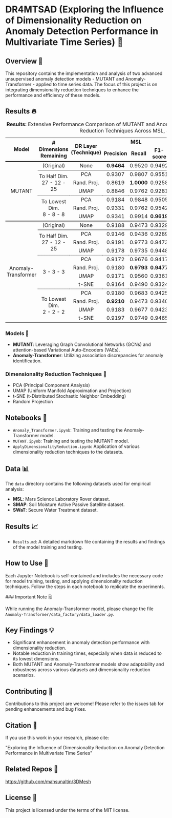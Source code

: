 # DR4MTSAD (Exploring the Influence of Dimensionality Reduction on Anomaly Detection Performance in Multivariate Time Series) 🚀

## Overview 👀
This repository contains the implementation and analysis of two advanced unsupervised anomaly detection models - MUTANT and Anomaly-Transformer - applied to time series data. The focus of this project is on integrating dimensionality reduction techniques to enhance the performance and efficiency of these models.


## Results 🔥

<table style="border-collapse: collapse; border: none; border-spacing: 0px;">
	<caption>
		<b>Results:</b> Extensive Performance Comparison of MUTANT and Anomaly-Transformer Models Under Various Dimensionality Reduction Techniques Across MSL, SMAP and SWaT Datasets
	</caption>
	<tr>
		<td rowspan="2" style="border-bottom: 2px double black; text-align: center; padding-right: 3pt; padding-left: 3pt;">
			<b>Model</b>
		</td>
		<td rowspan="2" style="border-bottom: 2px double black; text-align: center; padding-right: 3pt; padding-left: 3pt;">
			<b># Dimensions</b>
			<br>
			<b>Remaining</b>
		</td>
		<td rowspan="2" style="border-bottom: 2px double black; text-align: center; padding-right: 3pt; padding-left: 3pt;">
			<b>DR Layer</b>
			<br>
			<b>(Technique)</b>
		</td>
		<td colspan="3" style="border-bottom: 0px solid rgb(0, 0, 0); text-align: center; padding-right: 3pt; padding-left: 3pt;">
			<b>MSL</b>
		</td>
		<td colspan="3" style="border-bottom: 0px solid rgb(0, 0, 0); text-align: center; padding-right: 3pt; padding-left: 3pt;">
			<b>SMAP</b>
		</td>
		<td colspan="3" style="border-bottom: 0px solid rgb(0, 0, 0); text-align: center; padding-right: 3pt; padding-left: 3pt;">
			<b>SWaT</b>
		</td>
	</tr>
	<tr>
		<td style="border-bottom: 2px double black; text-align: center; padding-right: 3pt; padding-left: 3pt;">
			<b>Precision</b>
		</td>
		<td style="border-bottom: 2px double black; text-align: center; padding-right: 3pt; padding-left: 3pt;">
			<b>Recall</b>
		</td>
		<td style="border-bottom: 2px double black; text-align: center; padding-right: 3pt; padding-left: 3pt;">
			<b>F1-score</b>
		</td>
		<td style="border-bottom: 2px double black; text-align: center; padding-right: 3pt; padding-left: 3pt;">
			<b>Precision</b>
		</td>
		<td style="border-bottom: 2px double black; text-align: center; padding-right: 3pt; padding-left: 3pt;">
			<b>Recall</b>
		</td>
		<td style="border-bottom: 2px double black; text-align: center; padding-right: 3pt; padding-left: 3pt;">
			<b>F1-score</b>
		</td>
		<td style="border-bottom: 2px double black; text-align: center; padding-right: 3pt; padding-left: 3pt;">
			<b>Precision</b>
		</td>
		<td style="border-bottom: 2px double black; text-align: center; padding-right: 3pt; padding-left: 3pt;">
			<b>Recall</b>
		</td>
		<td style="border-bottom: 2px double black; text-align: center; padding-right: 3pt; padding-left: 3pt;">
			<b>F1-score</b>
		</td>
	</tr>
	<tr>
		<td rowspan="7" style="border-bottom: 2px double black; text-align: center; padding-right: 3pt; padding-left: 3pt;">
			MUTANT
		</td>
		<td style="border-bottom: 1px solid black; text-align: center; padding-right: 3pt; padding-left: 3pt;">
			(Original)
		</td>
		<td style="border-bottom: 1px solid black; text-align: center; padding-right: 3pt; padding-left: 3pt;">
			None
		</td>
		<td style="border-bottom: 1px solid black; text-align: center; padding-right: 3pt; padding-left: 3pt;">
			<b>0.9464</b>
		</td>
		<td style="border-bottom: 1px solid black; text-align: center; padding-right: 3pt; padding-left: 3pt;">
			0.9520
		</td>
		<td style="border-bottom: 1px solid black; text-align: center; padding-right: 3pt; padding-left: 3pt;">
			0.9492
		</td>
		<td style="border-bottom: 1px solid black; text-align: center; padding-right: 3pt; padding-left: 3pt;">
			0.9658
		</td>
		<td style="border-bottom: 1px solid black; text-align: center; padding-right: 3pt; padding-left: 3pt;">
			0.9787
		</td>
		<td style="border-bottom: 1px solid black; text-align: center; padding-right: 3pt; padding-left: 3pt;">
			0.9722
		</td>
		<td style="border-bottom: 1px solid black; text-align: center; padding-right: 3pt; padding-left: 3pt;">
			0.9805
		</td>
		<td style="border-bottom: 1px solid black; text-align: center; padding-right: 3pt; padding-left: 3pt;">
			0.9881
		</td>
		<td style="border-bottom: 1px solid black; text-align: center; padding-right: 3pt; padding-left: 3pt;">
			0.9842
		</td>
	</tr>
	<tr>
		<td rowspan="3" style="border-bottom: 1px dotted black; text-align: center; padding-right: 3pt; padding-left: 3pt;">
			To Half Dim.
			<br>
			27 - 12 - 25
		</td>
		<td style="text-align: center; padding-right: 3pt; padding-left: 3pt;">
			PCA
		</td>
		<td style="text-align: center; padding-right: 3pt; padding-left: 3pt;">
			0.9307
		</td>
		<td style="text-align: center; padding-right: 3pt; padding-left: 3pt;">
			0.9807
		</td>
		<td style="text-align: center; padding-right: 3pt; padding-left: 3pt;">
			0.9551
		</td>
		<td style="text-align: center; padding-right: 3pt; padding-left: 3pt;">
			0.9725
		</td>
		<td style="text-align: center; padding-right: 3pt; padding-left: 3pt;">
			0.9630
		</td>
		<td style="text-align: center; padding-right: 3pt; padding-left: 3pt;">
			0.9678
		</td>
		<td style="text-align: center; padding-right: 3pt; padding-left: 3pt;">
			0.9729
		</td>
		<td style="text-align: center; padding-right: 3pt; padding-left: 3pt;">
			<b>1.0000</b>
		</td>
		<td style="text-align: center; padding-right: 3pt; padding-left: 3pt;">
			<b>0.9863</b>
		</td>
	</tr>
	<tr>
		<td style="text-align: center; padding-right: 3pt; padding-left: 3pt;">
			Rand. Proj.
		</td>
		<td style="text-align: center; padding-right: 3pt; padding-left: 3pt;">
			0.8619
		</td>
		<td style="text-align: center; padding-right: 3pt; padding-left: 3pt;">
			<b>1.0000</b>
		</td>
		<td style="text-align: center; padding-right: 3pt; padding-left: 3pt;">
			0.9258
		</td>
		<td style="text-align: center; padding-right: 3pt; padding-left: 3pt;">
			0.9703
		</td>
		<td style="text-align: center; padding-right: 3pt; padding-left: 3pt;">
			0.9782
		</td>
		<td style="text-align: center; padding-right: 3pt; padding-left: 3pt;">
			0.9742
		</td>
		<td style="text-align: center; padding-right: 3pt; padding-left: 3pt;">
			0.9782
		</td>
		<td style="text-align: center; padding-right: 3pt; padding-left: 3pt;">
			0.9882
		</td>
		<td style="text-align: center; padding-right: 3pt; padding-left: 3pt;">
			0.9832
		</td>
	</tr>
	<tr>
		<td style="border-bottom: 1px dotted black; text-align: center; padding-right: 3pt; padding-left: 3pt;">
			UMAP
		</td>
		<td style="border-bottom: 1px dotted black; text-align: center; padding-right: 3pt; padding-left: 3pt;">
			0.8846
		</td>
		<td style="border-bottom: 1px dotted black; text-align: center; padding-right: 3pt; padding-left: 3pt;">
			0.9762
		</td>
		<td style="border-bottom: 1px dotted black; text-align: center; padding-right: 3pt; padding-left: 3pt;">
			0.9281
		</td>
		<td style="border-bottom: 1px dotted black; text-align: center; padding-right: 3pt; padding-left: 3pt;">
			0.9836
		</td>
		<td style="border-bottom: 1px dotted black; text-align: center; padding-right: 3pt; padding-left: 3pt;">
			0.9453
		</td>
		<td style="border-bottom: 1px dotted black; text-align: center; padding-right: 3pt; padding-left: 3pt;">
			0.9640
		</td>
		<td style="border-bottom: 1px dotted black; text-align: center; padding-right: 3pt; padding-left: 3pt;">
			0.9491
		</td>
		<td style="border-bottom: 1px dotted black; text-align: center; padding-right: 3pt; padding-left: 3pt;">
			0.9838
		</td>
		<td style="border-bottom: 1px dotted black; text-align: center; padding-right: 3pt; padding-left: 3pt;">
			0.9661
		</td>
	</tr>
	<tr>
		<td rowspan="3" style="border-bottom: 2px double black; text-align: center; padding-right: 3pt; padding-left: 3pt;">
			To Lowest Dim.
			<br>
			8 - 8 - 8
		</td>
		<td style="text-align: center; padding-right: 3pt; padding-left: 3pt;">
			PCA
		</td>
		<td style="text-align: center; padding-right: 3pt; padding-left: 3pt;">
			0.9184
		</td>
		<td style="text-align: center; padding-right: 3pt; padding-left: 3pt;">
			0.9848
		</td>
		<td style="text-align: center; padding-right: 3pt; padding-left: 3pt;">
			0.9505
		</td>
		<td style="text-align: center; padding-right: 3pt; padding-left: 3pt;">
			0.9882
		</td>
		<td style="text-align: center; padding-right: 3pt; padding-left: 3pt;">
			0.9659
		</td>
		<td style="text-align: center; padding-right: 3pt; padding-left: 3pt;">
			<b>0.9769</b>
		</td>
		<td style="text-align: center; padding-right: 3pt; padding-left: 3pt;">
			0.9632
		</td>
		<td style="text-align: center; padding-right: 3pt; padding-left: 3pt;">
			0.9866
		</td>
		<td style="text-align: center; padding-right: 3pt; padding-left: 3pt;">
			0.9748
		</td>
	</tr>
	<tr>
		<td style="text-align: center; padding-right: 3pt; padding-left: 3pt;">
			Rand. Proj.
		</td>
		<td style="text-align: center; padding-right: 3pt; padding-left: 3pt;">
			0.9331
		</td>
		<td style="text-align: center; padding-right: 3pt; padding-left: 3pt;">
			0.9762
		</td>
		<td style="text-align: center; padding-right: 3pt; padding-left: 3pt;">
			0.9542
		</td>
		<td style="text-align: center; padding-right: 3pt; padding-left: 3pt;">
			0.9550
		</td>
		<td style="text-align: center; padding-right: 3pt; padding-left: 3pt;">
			<b>0.9866</b>
		</td>
		<td style="text-align: center; padding-right: 3pt; padding-left: 3pt;">
			0.9706
		</td>
		<td style="text-align: center; padding-right: 3pt; padding-left: 3pt;">
			0.9728
		</td>
		<td style="text-align: center; padding-right: 3pt; padding-left: 3pt;">
			0.9856
		</td>
		<td style="text-align: center; padding-right: 3pt; padding-left: 3pt;">
			0.9792
		</td>
	</tr>
	<tr>
		<td style="border-bottom: 2px double black; text-align: center; padding-right: 3pt; padding-left: 3pt;">
			UMAP
		</td>
		<td style="border-bottom: 2px double black; text-align: center; padding-right: 3pt; padding-left: 3pt;">
			0.9341
		</td>
		<td style="border-bottom: 2px double black; text-align: center; padding-right: 3pt; padding-left: 3pt;">
			0.9914
		</td>
		<td style="border-bottom: 2px double black; text-align: center; padding-right: 3pt; padding-left: 3pt;">
			<b>0.9619</b>
		</td>
		<td style="border-bottom: 2px double black; text-align: center; padding-right: 3pt; padding-left: 3pt;">
			<b>0.9913</b>
		</td>
		<td style="border-bottom: 2px double black; text-align: center; padding-right: 3pt; padding-left: 3pt;">
			0.9399
		</td>
		<td style="border-bottom: 2px double black; text-align: center; padding-right: 3pt; padding-left: 3pt;">
			0.9649
		</td>
		<td style="border-bottom: 2px double black; text-align: center; padding-right: 3pt; padding-left: 3pt;">
			<b>0.9833</b>
		</td>
		<td style="border-bottom: 2px double black; text-align: center; padding-right: 3pt; padding-left: 3pt;">
			0.9788
		</td>
		<td style="border-bottom: 2px double black; text-align: center; padding-right: 3pt; padding-left: 3pt;">
			0.9810
		</td>
	</tr>
	<tr>
		<td rowspan="12" style="text-align: center; padding-right: 3pt; padding-left: 3pt;">
			Anomaly-Transformer
		</td>
		<td style="border-bottom: 1px solid black; text-align: center; padding-right: 3pt; padding-left: 3pt;">
			(Original)
		</td>
		<td style="border-bottom: 1px solid black; text-align: center; padding-right: 3pt; padding-left: 3pt;">
			None
		</td>
		<td style="border-bottom: 1px solid black; text-align: center; padding-right: 3pt; padding-left: 3pt;">
			0.9188
		</td>
		<td style="border-bottom: 1px solid black; text-align: center; padding-right: 3pt; padding-left: 3pt;">
			0.9473
		</td>
		<td style="border-bottom: 1px solid black; text-align: center; padding-right: 3pt; padding-left: 3pt;">
			0.9329
		</td>
		<td style="border-bottom: 1px solid black; text-align: center; padding-right: 3pt; padding-left: 3pt;">
			0.9381
		</td>
		<td style="border-bottom: 1px solid black; text-align: center; padding-right: 3pt; padding-left: 3pt;">
			0.9939
		</td>
		<td style="border-bottom: 1px solid black; text-align: center; padding-right: 3pt; padding-left: 3pt;">
			0.9652
		</td>
		<td style="border-bottom: 1px solid black; text-align: center; padding-right: 3pt; padding-left: 3pt;">
			0.8844
		</td>
		<td style="border-bottom: 1px solid black; text-align: center; padding-right: 3pt; padding-left: 3pt;">
			<b>1.0000</b>
		</td>
		<td style="border-bottom: 1px solid black; text-align: center; padding-right: 3pt; padding-left: 3pt;">
			0.9386
		</td>
	</tr>
	<tr>
		<td rowspan="3" style="border-bottom: 1px dotted black; text-align: center; padding-right: 3pt; padding-left: 3pt;">
			To Half Dim.
			<br>
			27 - 12 - 25
		</td>
		<td style="text-align: center; padding-right: 3pt; padding-left: 3pt;">
			PCA
		</td>
		<td style="text-align: center; padding-right: 3pt; padding-left: 3pt;">
			0.9146
		</td>
		<td style="text-align: center; padding-right: 3pt; padding-left: 3pt;">
			0.9436
		</td>
		<td style="text-align: center; padding-right: 3pt; padding-left: 3pt;">
			0.9289
		</td>
		<td style="text-align: center; padding-right: 3pt; padding-left: 3pt;">
			0.9111
		</td>
		<td style="text-align: center; padding-right: 3pt; padding-left: 3pt;">
			0.9916
		</td>
		<td style="text-align: center; padding-right: 3pt; padding-left: 3pt;">
			0.9497
		</td>
		<td style="text-align: center; padding-right: 3pt; padding-left: 3pt;">
			0.9223
		</td>
		<td style="text-align: center; padding-right: 3pt; padding-left: 3pt;">
			<b>1.0000</b>
		</td>
		<td style="text-align: center; padding-right: 3pt; padding-left: 3pt;">
			0.9596
		</td>
	</tr>
	<tr>
		<td style="text-align: center; padding-right: 3pt; padding-left: 3pt;">
			Rand. Proj.
		</td>
		<td style="text-align: center; padding-right: 3pt; padding-left: 3pt;">
			0.9191
		</td>
		<td style="text-align: center; padding-right: 3pt; padding-left: 3pt;">
			0.9773
		</td>
		<td style="text-align: center; padding-right: 3pt; padding-left: 3pt;">
			0.9473
		</td>
		<td style="text-align: center; padding-right: 3pt; padding-left: 3pt;">
			0.9160
		</td>
		<td style="text-align: center; padding-right: 3pt; padding-left: 3pt;">
			0.9950
		</td>
		<td style="text-align: center; padding-right: 3pt; padding-left: 3pt;">
			0.9539
		</td>
		<td style="text-align: center; padding-right: 3pt; padding-left: 3pt;">
			0.8889
		</td>
		<td style="text-align: center; padding-right: 3pt; padding-left: 3pt;">
			<b>1.0000</b>
		</td>
		<td style="text-align: center; padding-right: 3pt; padding-left: 3pt;">
			0.9412
		</td>
	</tr>
	<tr>
		<td style="border-bottom: 1px dotted black; text-align: center; padding-right: 3pt; padding-left: 3pt;">
			UMAP
		</td>
		<td style="border-bottom: 1px dotted black; text-align: center; padding-right: 3pt; padding-left: 3pt;">
			0.9178
		</td>
		<td style="border-bottom: 1px dotted black; text-align: center; padding-right: 3pt; padding-left: 3pt;">
			0.9735
		</td>
		<td style="border-bottom: 1px dotted black; text-align: center; padding-right: 3pt; padding-left: 3pt;">
			0.9448
		</td>
		<td style="border-bottom: 1px dotted black; text-align: center; padding-right: 3pt; padding-left: 3pt;">
			0.9264
		</td>
		<td style="border-bottom: 1px dotted black; text-align: center; padding-right: 3pt; padding-left: 3pt;">
			<b>0.9993</b>
		</td>
		<td style="border-bottom: 1px dotted black; text-align: center; padding-right: 3pt; padding-left: 3pt;">
			0.9615
		</td>
		<td style="border-bottom: 1px dotted black; text-align: center; padding-right: 3pt; padding-left: 3pt;">
			0.8482
		</td>
		<td style="border-bottom: 1px dotted black; text-align: center; padding-right: 3pt; padding-left: 3pt;">
			<b>1.0000</b>
		</td>
		<td style="border-bottom: 1px dotted black; text-align: center; padding-right: 3pt; padding-left: 3pt;">
			0.9179
		</td>
	</tr>
	<tr>
		<td rowspan="4" style="border-bottom: 1px dotted black; text-align: center; padding-right: 3pt; padding-left: 3pt;">
			3 - 3 - 3
		</td>
		<td style="text-align: center; padding-right: 3pt; padding-left: 3pt;">
			PCA
		</td>
		<td style="text-align: center; padding-right: 3pt; padding-left: 3pt;">
			0.9172
		</td>
		<td style="text-align: center; padding-right: 3pt; padding-left: 3pt;">
			0.9676
		</td>
		<td style="text-align: center; padding-right: 3pt; padding-left: 3pt;">
			0.9417
		</td>
		<td style="text-align: center; padding-right: 3pt; padding-left: 3pt;">
			0.9072
		</td>
		<td style="text-align: center; padding-right: 3pt; padding-left: 3pt;">
			0.9945
		</td>
		<td style="text-align: center; padding-right: 3pt; padding-left: 3pt;">
			0.9489
		</td>
		<td style="text-align: center; padding-right: 3pt; padding-left: 3pt;">
			0.9706
		</td>
		<td style="text-align: center; padding-right: 3pt; padding-left: 3pt;">
			0.9495
		</td>
		<td style="text-align: center; padding-right: 3pt; padding-left: 3pt;">
			<b>0.9600</b>
		</td>
	</tr>
	<tr>
		<td style="text-align: center; padding-right: 3pt; padding-left: 3pt;">
			Rand. Proj.
		</td>
		<td style="text-align: center; padding-right: 3pt; padding-left: 3pt;">
			0.9180
		</td>
		<td style="text-align: center; padding-right: 3pt; padding-left: 3pt;">
			<b>0.9793</b>
		</td>
		<td style="text-align: center; padding-right: 3pt; padding-left: 3pt;">
			<b>0.9477</b>
		</td>
		<td style="text-align: center; padding-right: 3pt; padding-left: 3pt;">
			0.9335
		</td>
		<td style="text-align: center; padding-right: 3pt; padding-left: 3pt;">
			0.9919
		</td>
		<td style="text-align: center; padding-right: 3pt; padding-left: 3pt;">
			0.9618
		</td>
		<td style="text-align: center; padding-right: 3pt; padding-left: 3pt;">
			<b>0.9891</b>
		</td>
		<td style="text-align: center; padding-right: 3pt; padding-left: 3pt;">
			0.8619
		</td>
		<td style="text-align: center; padding-right: 3pt; padding-left: 3pt;">
			0.9212
		</td>
	</tr>
	<tr>
		<td style="text-align: center; padding-right: 3pt; padding-left: 3pt;">
			UMAP
		</td>
		<td style="text-align: center; padding-right: 3pt; padding-left: 3pt;">
			0.9171
		</td>
		<td style="text-align: center; padding-right: 3pt; padding-left: 3pt;">
			0.9560
		</td>
		<td style="text-align: center; padding-right: 3pt; padding-left: 3pt;">
			0.9361
		</td>
		<td style="text-align: center; padding-right: 3pt; padding-left: 3pt;">
			0.9320
		</td>
		<td style="text-align: center; padding-right: 3pt; padding-left: 3pt;">
			0.9915
		</td>
		<td style="text-align: center; padding-right: 3pt; padding-left: 3pt;">
			0.9608
		</td>
		<td style="text-align: center; padding-right: 3pt; padding-left: 3pt;">
			0.9807
		</td>
		<td style="text-align: center; padding-right: 3pt; padding-left: 3pt;">
			0.9229
		</td>
		<td style="text-align: center; padding-right: 3pt; padding-left: 3pt;">
			0.9509
		</td>
	</tr>
	<tr>
		<td style="border-bottom: 1px dotted black; text-align: center; padding-right: 3pt; padding-left: 3pt;">
			t-SNE
		</td>
		<td style="border-bottom: 1px dotted black; text-align: center; padding-right: 3pt; padding-left: 3pt;">
			0.9164
		</td>
		<td style="border-bottom: 1px dotted black; text-align: center; padding-right: 3pt; padding-left: 3pt;">
			0.9490
		</td>
		<td style="border-bottom: 1px dotted black; text-align: center; padding-right: 3pt; padding-left: 3pt;">
			0.9324
		</td>
		<td style="border-bottom: 1px dotted black; text-align: center; padding-right: 3pt; padding-left: 3pt;">
			0.9310
		</td>
		<td style="border-bottom: 1px dotted black; text-align: center; padding-right: 3pt; padding-left: 3pt;">
			0.9962
		</td>
		<td style="border-bottom: 1px dotted black; text-align: center; padding-right: 3pt; padding-left: 3pt;">
			0.9625
		</td>
		<td style="border-bottom: 1px dotted black; text-align: center; padding-right: 3pt; padding-left: 3pt;">
			0.9843
		</td>
		<td style="border-bottom: 1px dotted black; text-align: center; padding-right: 3pt; padding-left: 3pt;">
			0.9082
		</td>
		<td style="border-bottom: 1px dotted black; text-align: center; padding-right: 3pt; padding-left: 3pt;">
			0.9447
		</td>
	</tr>
	<tr>
		<td rowspan="4" style="text-align: center; padding-right: 3pt; padding-left: 3pt;">
			To Lowest Dim.
			<br>
			2 - 2 - 2
		</td>
		<td style="text-align: center; padding-right: 3pt; padding-left: 3pt;">
			PCA
		</td>
		<td style="text-align: center; padding-right: 3pt; padding-left: 3pt;">
			0.9180
		</td>
		<td style="text-align: center; padding-right: 3pt; padding-left: 3pt;">
			0.9683
		</td>
		<td style="text-align: center; padding-right: 3pt; padding-left: 3pt;">
			0.9425
		</td>
		<td style="text-align: center; padding-right: 3pt; padding-left: 3pt;">
			0.9070
		</td>
		<td style="text-align: center; padding-right: 3pt; padding-left: 3pt;">
			0.9930
		</td>
		<td style="text-align: center; padding-right: 3pt; padding-left: 3pt;">
			0.9481
		</td>
		<td style="text-align: center; padding-right: 3pt; padding-left: 3pt;">
			0.9492
		</td>
		<td style="text-align: center; padding-right: 3pt; padding-left: 3pt;">
			0.9696
		</td>
		<td style="text-align: center; padding-right: 3pt; padding-left: 3pt;">
			0.9593
		</td>
	</tr>
	<tr>
		<td style="text-align: center; padding-right: 3pt; padding-left: 3pt;">
			Rand. Proj.
		</td>
		<td style="text-align: center; padding-right: 3pt; padding-left: 3pt;">
			<b>0.9210</b>
		</td>
		<td style="text-align: center; padding-right: 3pt; padding-left: 3pt;">
			0.9473
		</td>
		<td style="text-align: center; padding-right: 3pt; padding-left: 3pt;">
			0.9340
		</td>
		<td style="text-align: center; padding-right: 3pt; padding-left: 3pt;">
			<b>0.9429</b>
		</td>
		<td style="text-align: center; padding-right: 3pt; padding-left: 3pt;">
			0.9524
		</td>
		<td style="text-align: center; padding-right: 3pt; padding-left: 3pt;">
			0.9476
		</td>
		<td style="text-align: center; padding-right: 3pt; padding-left: 3pt;">
			0.9876
		</td>
		<td style="text-align: center; padding-right: 3pt; padding-left: 3pt;">
			0.8862
		</td>
		<td style="text-align: center; padding-right: 3pt; padding-left: 3pt;">
			0.9341
		</td>
	</tr>
	<tr>
		<td style="text-align: center; padding-right: 3pt; padding-left: 3pt;">
			UMAP
		</td>
		<td style="text-align: center; padding-right: 3pt; padding-left: 3pt;">
			0.9183
		</td>
		<td style="text-align: center; padding-right: 3pt; padding-left: 3pt;">
			0.9677
		</td>
		<td style="text-align: center; padding-right: 3pt; padding-left: 3pt;">
			0.9423
		</td>
		<td style="text-align: center; padding-right: 3pt; padding-left: 3pt;">
			0.9330
		</td>
		<td style="text-align: center; padding-right: 3pt; padding-left: 3pt;">
			0.9945
		</td>
		<td style="text-align: center; padding-right: 3pt; padding-left: 3pt;">
			0.9628
		</td>
		<td style="text-align: center; padding-right: 3pt; padding-left: 3pt;">
			0.9890
		</td>
		<td style="text-align: center; padding-right: 3pt; padding-left: 3pt;">
			0.8871
		</td>
		<td style="text-align: center; padding-right: 3pt; padding-left: 3pt;">
			0.9352
		</td>
	</tr>
	<tr>
		<td style="text-align: center; padding-right: 3pt; padding-left: 3pt;">
			t-SNE
		</td>
		<td style="text-align: center; padding-right: 3pt; padding-left: 3pt;">
			0.9197
		</td>
		<td style="text-align: center; padding-right: 3pt; padding-left: 3pt;">
			0.9749
		</td>
		<td style="text-align: center; padding-right: 3pt; padding-left: 3pt;">
			0.9465
		</td>
		<td style="text-align: center; padding-right: 3pt; padding-left: 3pt;">
			0.9353
		</td>
		<td style="text-align: center; padding-right: 3pt; padding-left: 3pt;">
			0.9977
		</td>
		<td style="text-align: center; padding-right: 3pt; padding-left: 3pt;">
			<b>0.9655</b>
		</td>
		<td style="text-align: center; padding-right: 3pt; padding-left: 3pt;">
			0.9854
		</td>
		<td style="text-align: center; padding-right: 3pt; padding-left: 3pt;">
			0.9237
		</td>
		<td style="text-align: center; padding-right: 3pt; padding-left: 3pt;">
			0.9536
		</td>
	</tr>
</table>


### Models 💾
- **MUTANT**: Leveraging Graph Convolutional Networks (GCNs) and attention-based Variational Auto-Encoders (VAEs).
- **Anomaly-Transformer**: Utilizing association discrepancies for anomaly identification.

### Dimensionality Reduction Techniques 🔄
- PCA (Principal Component Analysis)
- UMAP (Uniform Manifold Approximation and Projection)
- t-SNE (t-Distributed Stochastic Neighbor Embedding)
- Random Projection

## Notebooks 📓
- `Anomaly_Transformer.ipynb`: Training and testing the Anomaly-Transformer model. 
- `MUTANT.ipynb`: Training and testing the MUTANT model.
- `ApplyDimensionalityReduction.ipynb`: Application of various dimensionality reduction techniques to the datasets.

## Data 📊
The `data` directory contains the following datasets used for empirical analysis:
- **MSL**: Mars Science Laboratory Rover dataset.
- **SMAP**: Soil Moisture Active Passive Satellite dataset.
- **SWaT**: Secure Water Treatment dataset.

## Results 📈
- `Results.md`: A detailed markdown file containing the results and findings of the model training and testing.

## How to Use 🔧
Each Jupyter Notebook is self-contained and includes the necessary code for model training, testing, and applying dimensionality reduction techniques. Follow the steps in each notebook to replicate the experiments.

### Important Note 🗒️

While running the Anomaly-Transformer model, please change the file `Anomaly-Transformer/data_factory/data_loader.py`.

## Key Findings 💡
- Significant enhancement in anomaly detection performance with dimensionality reduction.
- Notable reduction in training times, especially when data is reduced to its lowest dimensions.
- Both MUTANT and Anomaly-Transformer models show adaptability and robustness across various datasets and dimensionality reduction scenarios.

## Contributing 🤝
Contributions to this project are welcome! Please refer to the issues tab for pending enhancements and bug fixes.

## Citation 📖
If you use this work in your research, please cite:

"Exploring the Influence of Dimensionality Reduction on Anomaly Detection Performance in Multivariate Time Series"

## Related Repos 📂

https://github.com/mahsunaltin/3DMesh 

## License 📄
This project is licensed under the terms of the MIT license.